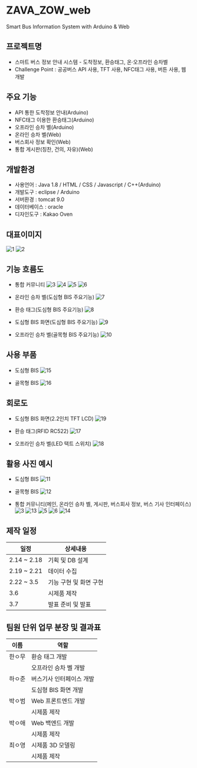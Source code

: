 # ZAVA_ZOW_web
Smart Bus Information System with Arduino &amp; Web

## 프로젝트명
- 스마트 버스 정보 안내 시스템 - 도착정보, 환승태그, 온·오프라인 승차벨
- Challenge Point : 공공버스 API 사용, TFT 사용, NFC태그 사용, 버튼 사용, 웹 개발

## 주요 기능
- API 통한 도착정보 안내(Arduino)
- NFC태그 이용한 환승태그(Arduino)
- 오프라인 승차 벨(Arduino)
- 온라인 승차 벨(Web)
- 버스회사 정보 확인(Web)
- 통합 게시판(칭찬, 건의, 자유)(Web)

## 개발환경
- 사용언어 : Java 1.8 / HTML / CSS / Javascript / C++(Arduino)
- 개발도구 : eclipse / Arduino
- 서버환경 : tomcat 9.0
- 데이터베이스 : oracle
- 디자인도구 : Kakao Oven

## 대표이미지
![1](https://user-images.githubusercontent.com/99253941/158058274-fa3a1bbe-c194-4cf4-819f-378e3c320849.jpg)
![2](https://user-images.githubusercontent.com/99253941/158058321-950d1a5f-8bd0-42dc-878d-bdc29abf3ca3.jpg)

## 기능 흐름도
- 통합 커뮤니티
![3](https://user-images.githubusercontent.com/99253941/158059185-0ff5a41a-e5fa-48a2-a870-201e86859d8d.jpg)
![4](https://user-images.githubusercontent.com/99253941/158059186-24afe392-db5e-4097-8c74-d990083099dc.jpg)
![5](https://user-images.githubusercontent.com/99253941/158059189-31b3cdd1-2fb8-4941-86e2-306664d24498.jpg)
![6](https://user-images.githubusercontent.com/99253941/158059191-c539182f-554e-490d-8369-b018d58e996c.jpg)

- 온라인 승차 벨(도심형 BIS 주요기능)
![7](https://user-images.githubusercontent.com/99253941/158059201-a9c92d2b-6a6c-421c-8c8d-915ec2853bbc.jpg)

- 환승 태그(도심형 BIS 주요기능)
![8](https://user-images.githubusercontent.com/99253941/158059207-a0bb1b0e-2d01-4e3e-9013-92d5c0d80e47.jpg)

- 도심형 BIS 화면(도심형 BIS 주요기능)
![9](https://user-images.githubusercontent.com/99253941/158059456-c3005b01-6855-4b6c-b74b-3f459ba7bb6a.jpg)

- 오프라인 승차 벨(골목형 BIS 주요기능)
![10](https://user-images.githubusercontent.com/99253941/158059474-17c4d70b-b4e9-4065-8ab8-68bd442d0d57.jpg)

## 사용 부품
- 도심형 BIS
![15](https://user-images.githubusercontent.com/99253941/158060519-86c68255-f87b-4db2-918e-5570ed0fe637.jpg)

- 골목형 BIS
![16](https://user-images.githubusercontent.com/99253941/158066447-9da43790-861d-40a3-abe2-7c72ccf3a164.jpg)

## 회로도
- 도심형 BIS 화면(2.2인치 TFT LCD)
![19](https://user-images.githubusercontent.com/99253941/158065086-7878b5b5-0f4f-4efd-ae66-ff9e50e7b948.jpg)

- 환승 태그(RFID RC522)
![17](https://user-images.githubusercontent.com/99253941/158065097-1fbec2a9-b4e4-4f0e-b10d-98571e9809b6.jpg)

- 오프라인 승차 벨(LED 택트 스위치)
![18](https://user-images.githubusercontent.com/99253941/158065109-fa70faa6-1417-4fda-934f-36a8769ab680.jpg)

## 활용 사진 예시
- 도심형 BIS
![11](https://user-images.githubusercontent.com/99253941/158060104-cf7f4a8b-e20f-4a0b-86e7-75f82694ebc8.jpg)

- 골목형 BIS
![12](https://user-images.githubusercontent.com/99253941/158060146-8d078032-b7ee-4ea9-9c25-de2d4d9eb869.jpg)

- 통합 커뮤니티(메인, 온라인 승차 벨, 게시판, 버스회사 정보, 버스 기사 인터페이스)
![3](https://user-images.githubusercontent.com/99253941/158060320-ba053551-37c4-4a4d-83e5-10e174d342bf.jpg)
![13](https://user-images.githubusercontent.com/99253941/158060329-ed832485-4c9a-40c5-a6c2-29cdfc608623.jpg)
![5](https://user-images.githubusercontent.com/99253941/158060333-cce82d32-8798-4958-a63c-97d9e424c34f.jpg)
![6](https://user-images.githubusercontent.com/99253941/158060336-43baac81-6d76-4d54-97ee-02905773cd08.jpg)
![14](https://user-images.githubusercontent.com/99253941/158060344-983ae868-e7d8-42cc-8d9d-87f18cd22646.jpg)

## 제작 일정
| 일정   | 상세내용                    |
|------- |-------------------------|
| 2.14 ~ 2.18 | 기획 및 DB 설계       |
| 2.19 ~ 2.21 | 데이터 수집 |
| 2.22 ~ 3.5 | 기능 구현 및 화면 구현 |
| 3.6 | 시제품 제작 |
| 3.7 | 발표 준비 및 발표 |

## 팀원 단위 업무 분장 및 결과표
| 이름   | 역할                    |
|------- |-------------------------|
| 한ㅇ무 | 환승 태그 개발       |
|        | 오프라인 승차 벨 개발 |
| 하ㅇ준 | 버스기사 인터페이스 개발 |
|        | 도심형 BIS 화면 개발 |
| 박ㅇ범 | Web 프론트엔드 개발 |
|        | 시제품 제작 |
| 박ㅇ애 | Web 백엔드 개발 |
|       | 시제품 제작 |
| 최ㅇ영 | 시제품 3D 모델링 |
|        | 시제품 제작 |
